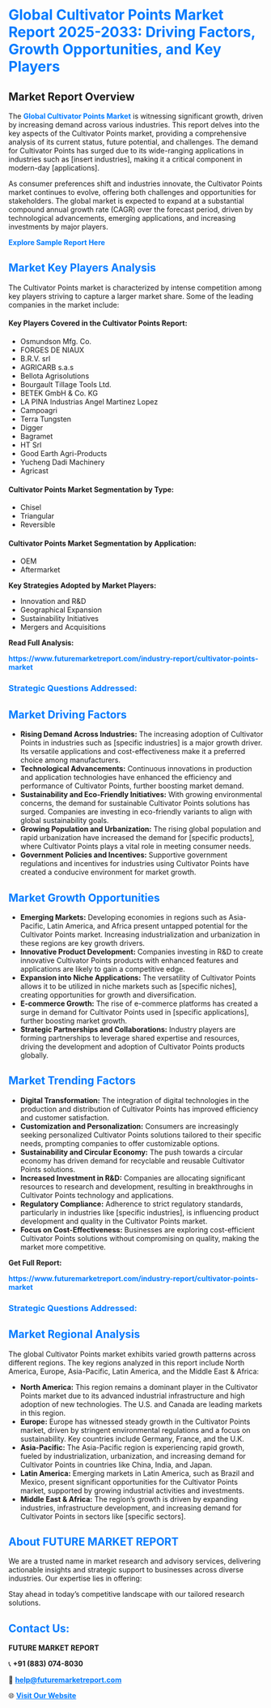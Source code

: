 <h1 style="color: #007BFF;">Global Cultivator Points Market Report 2025-2033: Driving Factors, Growth Opportunities, and Key Players</h1>

<section id="overview">
<h2>Market Report Overview</h2>
<p>The <a href="https://www.futuremarketreport.com/industry-report/cultivator-points-market" style="color: #007BFF; text-decoration: none;"><strong>Global Cultivator Points Market</strong></a> is witnessing significant growth, driven by increasing demand across various industries. This report delves into the key aspects of the Cultivator Points market, providing a comprehensive analysis of its current status, future potential, and challenges. The demand for Cultivator Points has surged due to its wide-ranging applications in industries such as [insert industries], making it a critical component in modern-day [applications].</p>
<p>As consumer preferences shift and industries innovate, the Cultivator Points market continues to evolve, offering both challenges and opportunities for stakeholders. The global market is expected to expand at a substantial compound annual growth rate (CAGR) over the forecast period, driven by technological advancements, emerging applications, and increasing investments by major players.</p>
</section>

<section id="overview">
<p><a href="https://www.futuremarketreport.com/request-sample/reportId=42899" style="color: #007BFF; text-decoration: none;"><strong>Explore Sample Report Here</strong></a></p>
</section>

<section id="key-players">
<h2 style="color: #007BFF;">Market Key Players Analysis</h2>
<p>The Cultivator Points market is characterized by intense competition among key players striving to capture a larger market share. Some of the leading companies in the market include:</p>
<h4>Key Players Covered in the Cultivator Points Report:</h4>
<ul><li>Osmundson Mfg. Co.</li><li>FORGES DE NIAUX</li><li>B.R.V. srl</li><li>AGRICARB s.a.s</li><li>Bellota Agrisolutions</li><li>Bourgault Tillage Tools Ltd.</li><li>BETEK GmbH &amp; Co. KG</li><li>LA PINA Industrias Angel Martinez Lopez</li><li>Campoagri</li><li>Terra Tungsten</li><li>Digger</li><li>Bagramet</li><li>HT Srl</li><li>Good Earth Agri-Products</li><li>Yucheng Dadi Machinery</li><li>Agricast</li></ul>
<h4>Cultivator Points Market Segmentation by Type:</h4>
<ul><li>Chisel</li><li>Triangular</li><li>Reversible</li></ul>

<h4>Cultivator Points Market Segmentation by Application:</h4>
<ul><li>OEM</li><li>Aftermarket</li></ul>
<p><strong>Key Strategies Adopted by Market Players:</strong></p>
<ul>
<li>Innovation and R&D</li>
<li>Geographical Expansion</li>
<li>Sustainability Initiatives</li>
<li>Mergers and Acquisitions</li>
</ul>
</section>

<section>
<p><strong>Read Full Analysis: </strong></p><a href="https://www.futuremarketreport.com/industry-report/cultivator-points-market" style="color: #007BFF; text-decoration: none;"><strong>https://www.futuremarketreport.com/industry-report/cultivator-points-market</strong></a>
<h3 style="color: #007BFF;">Strategic Questions Addressed:</h3>
</section>

<section id="driving-factors">
<h2 style="color: #007BFF;">Market Driving Factors</h2>
<ul>
<li><strong>Rising Demand Across Industries:</strong> The increasing adoption of Cultivator Points in industries such as [specific industries] is a major growth driver. Its versatile applications and cost-effectiveness make it a preferred choice among manufacturers.</li>
<li><strong>Technological Advancements:</strong> Continuous innovations in production and application technologies have enhanced the efficiency and performance of Cultivator Points, further boosting market demand.</li>
<li><strong>Sustainability and Eco-Friendly Initiatives:</strong> With growing environmental concerns, the demand for sustainable Cultivator Points solutions has surged. Companies are investing in eco-friendly variants to align with global sustainability goals.</li>
<li><strong>Growing Population and Urbanization:</strong> The rising global population and rapid urbanization have increased the demand for [specific products], where Cultivator Points plays a vital role in meeting consumer needs.</li>
<li><strong>Government Policies and Incentives:</strong> Supportive government regulations and incentives for industries using Cultivator Points have created a conducive environment for market growth.</li>
</ul>
</section>

<section id="growth-opportunities">
<h2 style="color: #007BFF;">Market Growth Opportunities</h2>
<ul>
<li><strong>Emerging Markets:</strong> Developing economies in regions such as Asia-Pacific, Latin America, and Africa present untapped potential for the Cultivator Points market. Increasing industrialization and urbanization in these regions are key growth drivers.</li>
<li><strong>Innovative Product Development:</strong> Companies investing in R&D to create innovative Cultivator Points products with enhanced features and applications are likely to gain a competitive edge.</li>
<li><strong>Expansion into Niche Applications:</strong> The versatility of Cultivator Points allows it to be utilized in niche markets such as [specific niches], creating opportunities for growth and diversification.</li>
<li><strong>E-commerce Growth:</strong> The rise of e-commerce platforms has created a surge in demand for Cultivator Points used in [specific applications], further boosting market growth.</li>
<li><strong>Strategic Partnerships and Collaborations:</strong> Industry players are forming partnerships to leverage shared expertise and resources, driving the development and adoption of Cultivator Points products globally.</li>
</ul>
</section>

<section id="trending-factors">
<h2 style="color: #007BFF;">Market Trending Factors</h2>
<ul>
<li><strong>Digital Transformation:</strong> The integration of digital technologies in the production and distribution of Cultivator Points has improved efficiency and customer satisfaction.</li>
<li><strong>Customization and Personalization:</strong> Consumers are increasingly seeking personalized Cultivator Points solutions tailored to their specific needs, prompting companies to offer customizable options.</li>
<li><strong>Sustainability and Circular Economy:</strong> The push towards a circular economy has driven demand for recyclable and reusable Cultivator Points solutions.</li>
<li><strong>Increased Investment in R&D:</strong> Companies are allocating significant resources to research and development, resulting in breakthroughs in Cultivator Points technology and applications.</li>
<li><strong>Regulatory Compliance:</strong> Adherence to strict regulatory standards, particularly in industries like [specific industries], is influencing product development and quality in the Cultivator Points market.</li>
<li><strong>Focus on Cost-Effectiveness:</strong> Businesses are exploring cost-efficient Cultivator Points solutions without compromising on quality, making the market more competitive.</li>
</ul>
</section>

<section>
<p><strong>Get Full Report: </strong></p><a href="https://www.futuremarketreport.com/industry-report/cultivator-points-market" style="color: #007BFF; text-decoration: none;"><strong>https://www.futuremarketreport.com/industry-report/cultivator-points-market</strong></a>
<h3 style="color: #007BFF;">Strategic Questions Addressed:</h3>
</section>


<section id="regional-analysis">
<h2 style="color: #007BFF;">Market Regional Analysis</h2>
<p>The global Cultivator Points market exhibits varied growth patterns across different regions. The key regions analyzed in this report include North America, Europe, Asia-Pacific, Latin America, and the Middle East & Africa:</p>
<ul>
<li><strong>North America:</strong> This region remains a dominant player in the Cultivator Points market due to its advanced industrial infrastructure and high adoption of new technologies. The U.S. and Canada are leading markets in this region.</li>
<li><strong>Europe:</strong> Europe has witnessed steady growth in the Cultivator Points market, driven by stringent environmental regulations and a focus on sustainability. Key countries include Germany, France, and the U.K.</li>
<li><strong>Asia-Pacific:</strong> The Asia-Pacific region is experiencing rapid growth, fueled by industrialization, urbanization, and increasing demand for Cultivator Points in countries like China, India, and Japan.</li>
<li><strong>Latin America:</strong> Emerging markets in Latin America, such as Brazil and Mexico, present significant opportunities for the Cultivator Points market, supported by growing industrial activities and investments.</li>
<li><strong>Middle East & Africa:</strong> The region’s growth is driven by expanding industries, infrastructure development, and increasing demand for Cultivator Points in sectors like [specific sectors].</li>
</ul>
</section>

<footer>
<h2 style="color: #007BFF;">About FUTURE MARKET REPORT</h2>
<p>We are a trusted name in market research and advisory services, delivering actionable insights and strategic support to businesses across diverse industries. Our expertise lies in offering:</p>

<p>Stay ahead in today’s competitive landscape with our tailored research solutions.</p>

<h2 style="color: #007BFF;">Contact Us:</h2>
<p><strong>FUTURE MARKET REPORT</strong></p>
<p>📞 <strong>+91 (883) 074-8030</strong></p>
<p>📧 <strong><a href="mailto:help@futuremarketreport.com" style="color: #007BFF;">help@futuremarketreport.com</a></strong></p>
<p>🌐 <strong><a href="https://www.futuremarketreport.com/" style="color: #007BFF;">Visit Our Website</a></strong></p>
</footer>